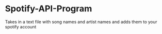 # Spotify-API-Program
 Takes in a text file with song names and artist names and adds them to your spotify account
